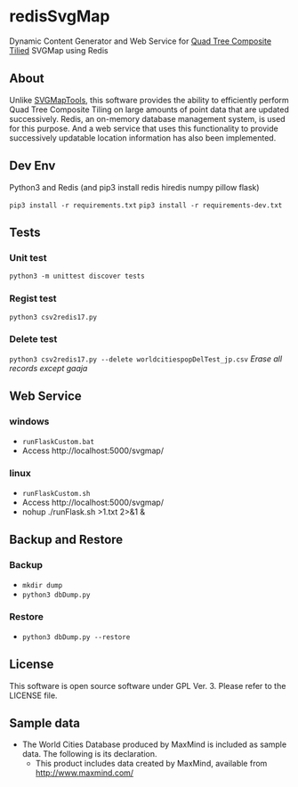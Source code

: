 # redisSvgMap
Dynamic Content Generator and Web Service for [Quad Tree Composite Tilied](https://satakagi.github.io/mapsForWebWS2020-docs/QuadTreeCompositeTilingAndVectorTileStandard.html) SVGMap using Redis

## About
Unlike [SVGMapTools](https://github.com/svgmap/svgMapTools/), this software provides the ability to efficiently perform Quad Tree Composite Tiling on large amounts of point data that are updated successively. Redis, an on-memory database management system, is used for this purpose. And a web service that uses this functionality to provide successively updatable location information has also been implemented.

## Dev Env
Python3 and Redis (and pip3 install redis hiredis numpy pillow flask)

``pip3 install -r requirements.txt``
``pip3 install -r requirements-dev.txt``

## Tests

### Unit test

``python3 -m unittest discover tests``

### Regist test
``python3 csv2redis17.py``

### Delete test
``python3 csv2redis17.py --delete worldcitiespopDelTest_jp.csv``
*Erase all records except gaaja*

## Web Service
### windows
* ``runFlaskCustom.bat``
* Access http://localhost:5000/svgmap/

### linux
* ``runFlaskCustom.sh``
* Access http://localhost:5000/svgmap/
* nohup ./runFlask.sh >1.txt 2>&1 &

## Backup and Restore
### Backup
* ``mkdir dump``
* ``python3 dbDump.py``
### Restore
* ``python3 dbDump.py --restore``

## License
This software is open source software under GPL Ver. 3. Please refer to the LICENSE file.

## Sample data
* The World Cities Database produced by MaxMind is included as sample data. The following is its declaration.
  * This product includes data created by MaxMind, available from http://www.maxmind.com/
